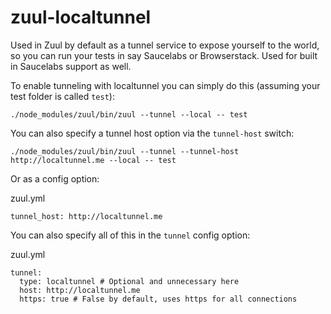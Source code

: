 # zuul-localtunnel

Used in Zuul by default as a tunnel service to expose yourself to the world, so you can run your tests in say Saucelabs or Browserstack. Used for built in Saucelabs support as well.

To enable tunneling with localtunnel you can simply do this (assuming your test folder is called `test`):

```
./node_modules/zuul/bin/zuul --tunnel --local -- test
```

You can also specify a tunnel host option via the `tunnel-host` switch:

```
./node_modules/zuul/bin/zuul --tunnel --tunnel-host http://localtunnel.me --local -- test
```

Or as a config option:

zuul.yml
```
tunnel_host: http://localtunnel.me
```

You can also specify all of this in the `tunnel` config option:

zuul.yml
```
tunnel:
  type: localtunnel # Optional and unnecessary here
  host: http://localtunnel.me
  https: true # False by default, uses https for all connections
```
